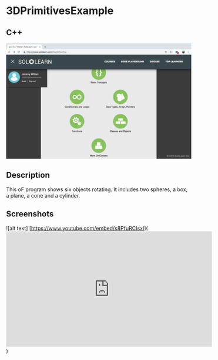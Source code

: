 # 3DPrimitivesExample
## C++
![alt text](https://github.com/wittenjeremy/openframeworks/blob/master/Image%20files/Screen_Shot_2019-02-03_at_11.22.24_AM.png)
      
 
## Description
This oF program shows six objects rotating. It includes two spheres, a box, a plane, a cone and a cylinder.

## Screenshots
![alt text] [https://www.youtube.com/embed/s8PfuRCIsxI](<iframe width="560" height="315" src="https://www.youtube.com/embed/s8PfuRCIsxI" frameborder="0" allow="accelerometer; autoplay; encrypted-media; gyroscope; picture-in-picture" allowfullscreen></iframe>)

